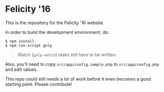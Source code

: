 # Felicity '16

This is the repository for the Felicity '16 website.

In order to build the development environment, do:
```
$ npm install
$ npm run-script gulp
```
> Watch (`gulp-watch`) tasks still have to be written.

Also, you'll need to copy `src/app/config.sample.php` to `src/app/config.php` and edit values.

This repo could still needs a lot of work before it even becomes a good starting point. Please contribute!
